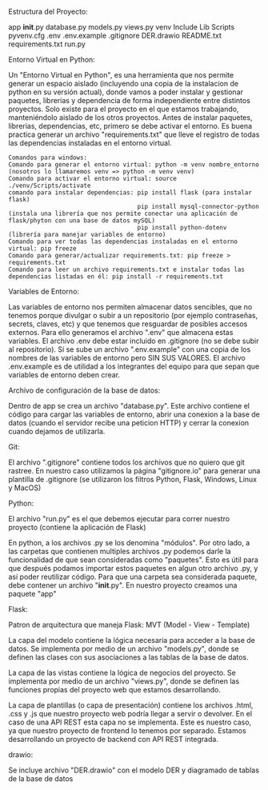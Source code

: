 Estructura del Proyecto:

app
    __init__.py
    database.py
    models.py
    views.py
venv
    Include
    Lib
    Scripts
    pyvenv.cfg
.env
.env.example
.gitignore
DER.drawio
README.txt
requirements.txt
run.py


Entorno Virtual en Python:

Un "Entorno Virtual en Python", es una herramienta que nos permite generar un espacio aislado (incluyendo una copia de la instalacion de python en su versión actual), donde vamos a poder instalar y gestionar paquetes, librerias y dependencia de forma independiente entre distintos proyectos. Solo existe para el proyecto en el que estamos trabajando, manteniéndolo aislado de los otros proyectos. Antes de instalar paquetes, librerias, dependencias, etc, primero se debe activar el entorno. Es buena practica generar un archivo "requirements.txt" que lleve el registro de todas las dependencias instaladas en el entorno virtual.

    Comandos para windows:
    Comando para generar el entorno virtual: python -m venv nombre_entorno (nosotros lo llamaremos venv => python -m venv venv)
    Comando para activar el entorno virtual: source ./venv/Scripts/activate   
    comando para instalar dependencias: pip install flask (para instalar flask)
                                        pip install mysql-connector-python (instala una librería que nos permite conectar una aplicación de flask/phyton con una base de datos mySQL)
                                        pip install python-dotenv (librería para manejar variables de entorno)
    Comando para ver todas las dependencias instaladas en el entorno virtual: pip freeze 
    Comando para generar/actualizar requirements.txt: pip freeze > requirements.txt
    Comando para leer un archivo requirements.txt e instalar todas las dependencias listadas en él: pip install -r requirements.txt 


Variables de Entorno:

Las variables de entorno nos permiten almacenar datos sencibles, que no tenemos porque divulgar o subir a un repositorio (por ejemplo contraseñas, secrets, claves, etc) y que tenemos que resguardar de posibles accesos externos. Para ello generamos el archivo ".env" que almacena estas variables. El archivo .env debe estar incluido en .gitignore (no se debe subir al repositorio). Sí se sube un archivo ".env.example" con una copia de los nombres de las variables de entorno pero SIN SUS VALORES. El archivo .env.example es de utilidad a los integrantes del equipo para que sepan que variables de entorno deben crear.  


Archivo de configuración de la base de datos:

Dentro de app se crea un archivo "database.py". Este archivo contiene el código para cargar las variables de entorno, abrir una conexion a la base de datos (cuando el servidor recibe una peticion HTTP) y cerrar la conexion cuando dejamos de utilizarla.


Git:

El archivo ".gitignore" contiene todos los archivos que no quiero que git rastree. En nuestro caso utilizamos la página "gitignore.io" para generar una plantilla de .gitignore (se utilizaron los filtros Python, Flask, Windows, Linux y MacOS) 


Python:

El archivo "run.py" es el que debemos ejecutar para correr nuestro proyecto (contiene la aplicación de Flask)

En python, a los archivos .py se los denomina "módulos". Por otro lado, a las carpetas que contienen multiples archivos .py podemos darle la funcionalidad de que sean consideradas como "paquetes". Esto es útil para que después podamos importar estos paquetes en algun otro archivo .py, y así poder reutilizar código. Para que una carpeta sea considerada paquete, debe contener un archivo "__init__.py". En nuestro proyecto creamos una paquete "app"


Flask:

Patron de arquitectura que maneja Flask: MVT (Model - View - Template)

La capa del modelo contiene la lógica necesaria para acceder a la base de datos. Se implementa por medio de un archivo "models.py", donde se definen las clases con sus asociaciones a las tablas de la base de datos.

La capa de las vistas contiene la lógica de negocios del proyecto. Se implementa por medio de un archivo "views.py", donde se definen las funciones propias del proyecto web que estamos desarrollando. 

La capa de plantillas (o capa de presentación) contiene los archivos .html, .css y .js que nuestro proyecto web podría llegar a servir o devolver. En el caso de una API REST esta capa no se implementa. Este es nuestro caso, ya que nuestro proyecto de frontend lo tenemos por separado. Estamos desarrollando un proyecto de backend con API REST integrada.


drawio:

Se incluye archivo "DER.drawio" con el modelo DER y diagramado de tablas de la base de datos
